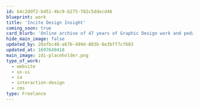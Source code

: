 ```yaml
---
id: b4c2ddf2-b451-4bc9-b275-782c5ddecd46
blueprint: work
title: 'Incite Design Insight'
coming_soon: true
card_blurb: 'Online archive of 47 years of Graphic Design work and pedagogy at the Rhode Island School of Design.'
hide_main_image: false
updated_by: 20afbc48-a67b-499d-803b-8e3bff7cf603
updated_at: 1697649418
main_image: idi-placeholder.png
type_of_work:
  - website
  - ux-ui
  - ia
  - interaction-design
  - cms
type: Freelance
---
```

